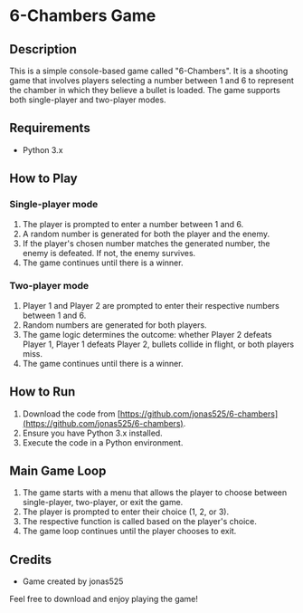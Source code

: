 # 6-Chambers Game

## Description
This is a simple console-based game called "6-Chambers". It is a shooting game that involves players selecting a number between 1 and 6 to represent the chamber in which they believe a bullet is loaded. The game supports both single-player and two-player modes.

## Requirements
- Python 3.x

## How to Play
### Single-player mode
1. The player is prompted to enter a number between 1 and 6.
2. A random number is generated for both the player and the enemy.
3. If the player's chosen number matches the generated number, the enemy is defeated. If not, the enemy survives.
4. The game continues until there is a winner.

### Two-player mode
1. Player 1 and Player 2 are prompted to enter their respective numbers between 1 and 6.
2. Random numbers are generated for both players.
3. The game logic determines the outcome: whether Player 2 defeats Player 1, Player 1 defeats Player 2, bullets collide in flight, or both players miss.
4. The game continues until there is a winner.

## How to Run
1. Download the code from [https://github.com/jonas525/6-chambers](https://github.com/jonas525/6-chambers).
2. Ensure you have Python 3.x installed.
3. Execute the code in a Python environment.
## Main Game Loop

1. The game starts with a menu that allows the player to choose between single-player, two-player, or exit the game.
2. The player is prompted to enter their choice (1, 2, or 3).
3. The respective function is called based on the player's choice.
4. The game loop continues until the player chooses to exit.
## Credits

- Game created by jonas525

Feel free to download and enjoy playing the game!

